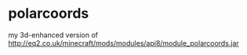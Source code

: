 polarcoords
===========

my 3d-enhanced version of http://eq2.co.uk/minecraft/mods/modules/api8/module_polarcoords.jar